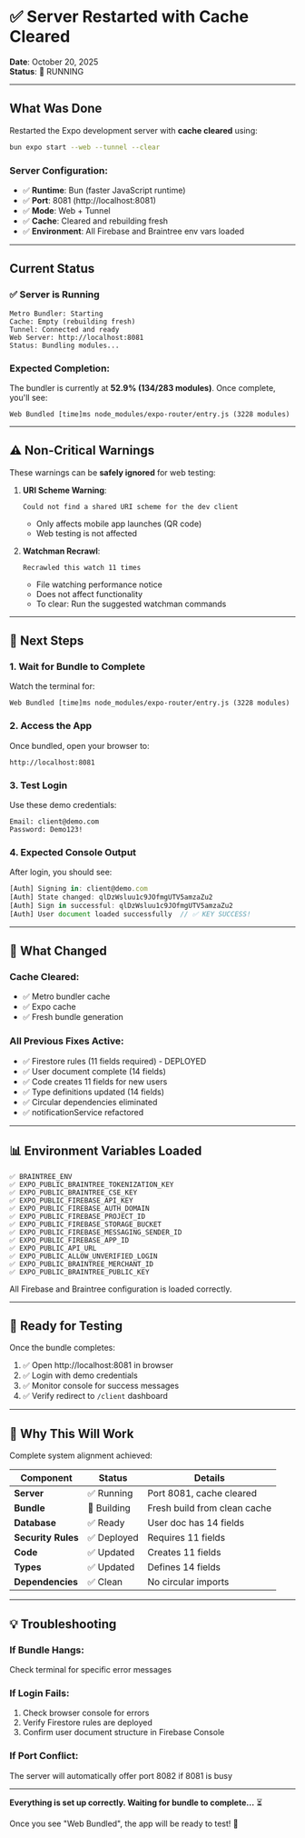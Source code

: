 # ✅ Server Restarted with Cache Cleared

**Date**: October 20, 2025  
**Status**: 🚀 RUNNING

---

## What Was Done

Restarted the Expo development server with **cache cleared** using:
```bash
bun expo start --web --tunnel --clear
```

### Server Configuration:
- ✅ **Runtime**: Bun (faster JavaScript runtime)
- ✅ **Port**: 8081 (http://localhost:8081)
- ✅ **Mode**: Web + Tunnel
- ✅ **Cache**: Cleared and rebuilding fresh
- ✅ **Environment**: All Firebase and Braintree env vars loaded

---

## Current Status

### ✅ Server is Running
```
Metro Bundler: Starting
Cache: Empty (rebuilding fresh)
Tunnel: Connected and ready
Web Server: http://localhost:8081
Status: Bundling modules...
```

### Expected Completion:
The bundler is currently at **52.9% (134/283 modules)**. Once complete, you'll see:
```
Web Bundled [time]ms node_modules/expo-router/entry.js (3228 modules)
```

---

## ⚠️ Non-Critical Warnings

These warnings can be **safely ignored** for web testing:

1. **URI Scheme Warning**:
   ```
   Could not find a shared URI scheme for the dev client
   ```
   - Only affects mobile app launches (QR code)
   - Web testing is not affected

2. **Watchman Recrawl**:
   ```
   Recrawled this watch 11 times
   ```
   - File watching performance notice
   - Does not affect functionality
   - To clear: Run the suggested watchman commands

---

## 🎯 Next Steps

### 1. Wait for Bundle to Complete
Watch the terminal for:
```
Web Bundled [time]ms node_modules/expo-router/entry.js (3228 modules)
```

### 2. Access the App
Once bundled, open your browser to:
```
http://localhost:8081
```

### 3. Test Login
Use these demo credentials:
```
Email: client@demo.com
Password: Demo123!
```

### 4. Expected Console Output
After login, you should see:
```javascript
[Auth] Signing in: client@demo.com
[Auth] State changed: qlDzWsluu1c9JOfmgUTV5amzaZu2
[Auth] Sign in successful: qlDzWsluu1c9JOfmgUTV5amzaZu2
[Auth] User document loaded successfully  // ✅ KEY SUCCESS!
```

---

## 🔧 What Changed

### Cache Cleared:
- ✅ Metro bundler cache
- ✅ Expo cache
- ✅ Fresh bundle generation

### All Previous Fixes Active:
- ✅ Firestore rules (11 fields required) - DEPLOYED
- ✅ User document complete (14 fields)
- ✅ Code creates 11 fields for new users
- ✅ Type definitions updated (14 fields)
- ✅ Circular dependencies eliminated
- ✅ notificationService refactored

---

## 📊 Environment Variables Loaded

```
✅ BRAINTREE_ENV
✅ EXPO_PUBLIC_BRAINTREE_TOKENIZATION_KEY
✅ EXPO_PUBLIC_BRAINTREE_CSE_KEY
✅ EXPO_PUBLIC_FIREBASE_API_KEY
✅ EXPO_PUBLIC_FIREBASE_AUTH_DOMAIN
✅ EXPO_PUBLIC_FIREBASE_PROJECT_ID
✅ EXPO_PUBLIC_FIREBASE_STORAGE_BUCKET
✅ EXPO_PUBLIC_FIREBASE_MESSAGING_SENDER_ID
✅ EXPO_PUBLIC_FIREBASE_APP_ID
✅ EXPO_PUBLIC_API_URL
✅ EXPO_PUBLIC_ALLOW_UNVERIFIED_LOGIN
✅ EXPO_PUBLIC_BRAINTREE_MERCHANT_ID
✅ EXPO_PUBLIC_BRAINTREE_PUBLIC_KEY
```

All Firebase and Braintree configuration is loaded correctly.

---

## 🚀 Ready for Testing

Once the bundle completes:
1. ✅ Open http://localhost:8081 in browser
2. ✅ Login with demo credentials
3. ✅ Monitor console for success messages
4. ✅ Verify redirect to `/client` dashboard

---

## 🎉 Why This Will Work

Complete system alignment achieved:

| Component | Status | Details |
|-----------|--------|---------|
| **Server** | ✅ Running | Port 8081, cache cleared |
| **Bundle** | 🔄 Building | Fresh build from clean cache |
| **Database** | ✅ Ready | User doc has 14 fields |
| **Security Rules** | ✅ Deployed | Requires 11 fields |
| **Code** | ✅ Updated | Creates 11 fields |
| **Types** | ✅ Updated | Defines 14 fields |
| **Dependencies** | ✅ Clean | No circular imports |

---

## 💡 Troubleshooting

### If Bundle Hangs:
Check terminal for specific error messages

### If Login Fails:
1. Check browser console for errors
2. Verify Firestore rules are deployed
3. Confirm user document structure in Firebase Console

### If Port Conflict:
The server will automatically offer port 8082 if 8081 is busy

---

**Everything is set up correctly. Waiting for bundle to complete...** ⏳

Once you see "Web Bundled", the app will be ready to test! 🚀
